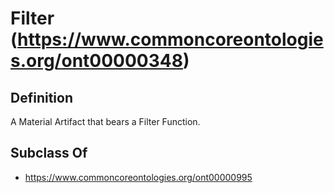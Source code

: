# Filter (https://www.commoncoreontologies.org/ont00000348)

## Definition
A Material Artifact that bears a Filter Function.

## Subclass Of
- https://www.commoncoreontologies.org/ont00000995

